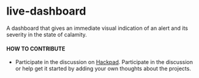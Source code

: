 live-dashboard
==============

A dashboard that gives an immediate visual indication of an alert and its severity in the state of calamity.


#### HOW TO CONTRIBUTE
* Participate in the discussion on [Hackpad](https://emergencytw.hackpad.com/Live-Dashboard-wXM9qwsUZW8). Participate in the discussion or help get it started by adding your own thoughts about the projects.

